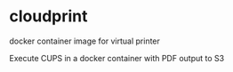 # cloudprint
docker container image for virtual printer

Execute CUPS in a docker container with PDF output to S3
